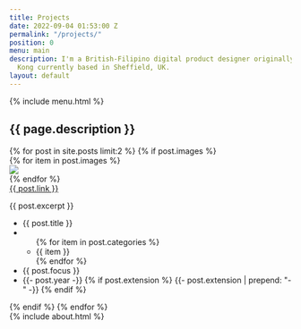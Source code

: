 ```yaml
---
title: Projects
date: 2022-09-04 01:53:00 Z
permalink: "/projects/"
position: 0
menu: main
description: I'm a British-Filipino digital product designer originally from Hong
  Kong currently based in Sheffield, UK.
layout: default
---
```


<main>
    {% include menu.html %}
    <section class="headline">
        <h1>{{ page.description }}</h1>
    </section>
        <section class="projects">
            {% for post in site.posts limit:2 %}
                {% if post.images %}
                    <div class="single-project">
                        <div class="swiper">
                            <div class="swiper-wrapper">
                                {% for item in post.images %}
                                    <div class="swiper-slide">
                                        <img src="{{ item }}">
                                    </div>
                                {% endfor %}
                            </div>
                            <div class="swiper-pagination"></div>
                            <div class="swiper-button-prev"></div>
                            <div class="swiper-button-next"></div>
                        </div>
                        <div class="project-description">
                            <div class="project-links">
                            <a href="{{ post.url }}">{{ post.link }}</a>
                            </div>
                            <p>{{ post.excerpt }}</p>
                        </div>
                        <div class="project-info">
                            <ul>
                                <li>{{ post.title }}</li>
                                <li>
                                    <ul>
                                        {% for item in post.categories %}
                                            <li>{{ item }}</li>
                                        {% endfor %}
                                    </ul>
                                </li>
                                <li>{{ post.focus }}</li>
                                <li>{{- post.year -}}
                                    {% if post.extension %}
                                        {{- post.extension | prepend: "-" -}}
                                    {% endif %}
                                </li>
                            </ul>
                        </div>
                    </div>
                {% endif %}
            {% endfor %}
        </section>
    {% include about.html %}
</main>